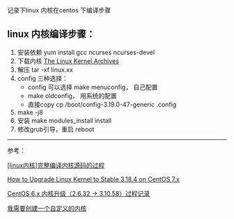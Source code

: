 记录下linux 内核在centos 下编译步骤

## linux 内核编译步骤：
1. 安装依赖 yum install gcc ncurses ncurses-devel
2. 下载内核 [The Linux Kernel Archives](https://www.kernel.org/)
3. 解压 tar -xf linux.xx
4. config 
   三种选择：
   - config 可以选择 make menuconfig， 自己配置
   - make oldconfig， 用系统的配置
   - 直接copy cp /boot/config-3.19.0-47-generic  .config
5. make -j8
6. 安装 make modules_install install
7. 修改grub引导，重启
   reboot
   
------------------------------------
参考：

[[linux内核]完整编译内核源码的过程](https://segmentfault.com/a/1190000004418939)

[How to Upgrade Linux Kernel to Stable 3.18.4 on CentOS 7.x](http://linoxide.com/linux-how-to/upgrade-linux-kernel-stable-3-18-4-centos/)

[CentOS 6.x 内核升级（2.6.32 -> 3.10.58）过程记录](https://segmentfault.com/a/1190000000733628)

[我需要创建一个自定义的内核](https://wiki.centos.org/zh/HowTos/Custom_Kernel)
